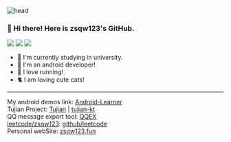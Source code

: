 ![head](https://cdn.jsdelivr.net/gh/zsqw123/cdn@master/picCDN/20210313085629.webp)

###  👋 Hi there! Here is zsqw123's GitHub.

![](https://cdn.jsdelivr.net/gh/zsqw123/psc@master/profile-summary-card-output/dracula/0-profile-details.svg)
![](https://cdn.jsdelivr.net/gh/zsqw123/psc@master/profile-summary-card-output/dracula/1-repos-per-language.svg)
![](https://cdn.jsdelivr.net/gh/zsqw123/psc@master/profile-summary-card-output/dracula/2-most-commit-language.svg)


- 🔭 I'm currently studying in university.
- 🌱 I'm an android developer!
- 👟 I love running!
- 🐈 I am loving cute cats!

---
My android demos link: [Android-Learner](https://github.com/zsqw123/Android-Learner)  
Tujian Project: [Tujian](https://github.com/tupics) | [tujian-kt](https://github.com/zsqw123/tujian-kt)  
QQ message export tool: [QQEX](https://github.com/zsqw123/QQ-Exp-Android)  
[leetcode/zsqw123](https://leetcode-cn.com/u/zsqw123/): [github/leetcode](https://github.com/zsqw123/leetcode)  
Personal webSite: [zsqw123.fun](https://zsqw123.fun)

